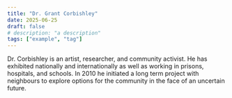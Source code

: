 ```yaml
---
title: "Dr. Grant Corbishley"
date: 2025-06-25
draft: false
# description: "a description"
tags: ["example", "tag"]
---
```


Dr. Corbishley is an artist, researcher, and community activist. He has exhibited nationally and internationally as well as working in prisons, hospitals, and schools. In 2010 he initiated a long term project with neighbours to explore options for the community in the face of an uncertain future.

